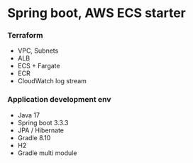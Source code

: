# Spring boot, AWS ECS starter

### Terraform
- VPC, Subnets
- ALB
- ECS + Fargate
- ECR
- CloudWatch log stream

### Application development env
- Java 17
- Spring boot 3.3.3
- JPA / Hibernate
- Gradle 8.10
- H2
- Gradle multi module 
